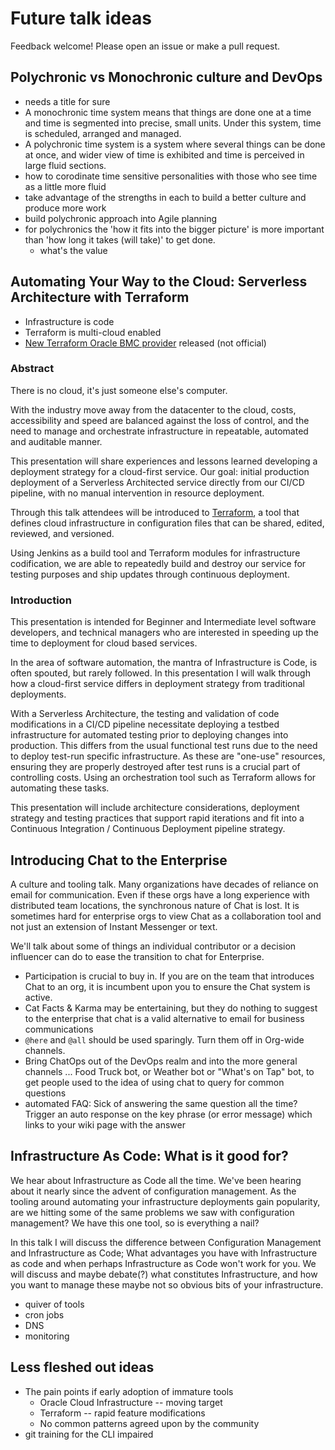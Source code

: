 # Future talk ideas

Feedback welcome! Please open an issue or make a pull request.

## Polychronic vs Monochronic culture and DevOps
* needs a title for sure
* A monochronic time system means that things are done one at a time and time is segmented into precise, small units. Under this system, time is scheduled, arranged and managed.
* A polychronic time system is a system where several things can be done at once, and wider view of time is exhibited and time is perceived in large fluid sections.
* how to corodinate time sensitive personalities with those who see time as a little more fluid
* take advantage of the strengths in each to build a better culture and produce more work
* build polychronic approach into Agile planning
* for polychronics the 'how it fits into the bigger picture' is more important than 'how long it takes (will take)' to get done.
	* what's the value

## Automating Your Way to the Cloud: Serverless Architecture with Terraform
* Infrastructure is code
* Terraform is multi-cloud enabled
* [New Terraform Oracle BMC provider](https://blogs.oracle.com/developers/terraform-and-oracle-bare-metal-cloud-services) released (not official)

### Abstract
There is no cloud, it's just someone else's computer.

With the industry move away from the datacenter to the cloud, costs, accessibility and speed are balanced against the loss of control, and the need to manage and orchestrate infrastructure in repeatable, automated and auditable manner.  

This presentation will share experiences and lessons learned developing a deployment strategy for a cloud-first service. Our goal: initial production deployment of a Serverless Architected service directly from our CI/CD pipeline, with no manual intervention in resource deployment. 

Through this talk attendees will be introduced to [Terraform](http://terraform.io), a tool that defines cloud infrastructure in configuration files that can be shared, edited, reviewed, and versioned. 

Using Jenkins as a build tool and Terraform modules for infrastructure codification, we are able to repeatedly build and destroy our service for testing purposes and ship updates through continuous deployment.

### Introduction
This presentation is intended for Beginner and Intermediate level software developers, and technical managers who are interested in speeding up the time to deployment for cloud based services. 

In the area of software automation, the mantra of Infrastructure is Code, is often spouted, but rarely followed. In this presentation I will walk through how a cloud-first service differs in deployment strategy from traditional deployments. 

With a Serverless Architecture, the testing and validation of code modifications in a CI/CD pipeline necessitate deploying a testbed infrastructure for automated testing prior to deploying changes into production. This differs from the usual functional test runs due to the need to deploy test-run specific infrastructure. As these are "one-use" resources, ensuring they are properly destroyed after test runs is a crucial part of controlling costs. Using an orchestration tool such as Terraform allows for automating these tasks. 

This presentation will include architecture considerations, deployment strategy and testing practices that support rapid iterations and fit into a Continuous Integration / Continuous Deployment pipeline strategy.

## Introducing Chat to the Enterprise
A culture and tooling talk. Many organizations have decades of reliance on email for communication. Even if these orgs have a long experience with distributed team locations, the synchronous nature of Chat is lost. It is sometimes hard for enterprise orgs to view Chat as a collaboration tool and not just an extension of Instant Messenger or text. 

We'll talk about some of things an individual contributor or a decision influencer can do to ease the transition to chat for Enterprise.

* Participation is crucial to buy in. If you are on the team that introduces Chat to an org, it is incumbent upon you to ensure the Chat system is active. 
* Cat Facts & Karma may be entertaining, but they do nothing to suggest to the enterprise that chat is a valid alternative to email for business communications
* `@here` and `@all` should be used sparingly. Turn them off in Org-wide channels. 
* Bring ChatOps out of the DevOps realm and into the more general channels  ... Food Truck bot, or Weather bot or "What's on Tap" bot, to get people used to the idea of using chat to query for common questions
* automated FAQ: Sick of answering the same question all the time? Trigger an auto response on the key phrase (or error message) which links to your wiki page with the answer


## Infrastructure As Code: What is it good for?
We hear about Infrastructure as Code all the time. We've been hearing about it nearly since the advent of configuration management. As the tooling around automating your infrastructure deployments gain popularity, are we hitting some of the same problems we saw with configuration management? We have this one tool, so is everything a nail?

In this talk I will discuss the difference between Configuration Management and Infrastructure as Code; What advantages you have with Infrastructure as code and when perhaps Infrastructure as Code won't work for you. We will discuss and maybe debate(?) what constitutes Infrastructure, and how you want to manage these maybe not so obvious bits of your infrastructure.

* quiver of tools
* cron jobs
* DNS
* monitoring


## Less fleshed out ideas

* The pain points if early adoption of immature tools
	* Oracle Cloud Infrastructure -- moving target
	* Terraform -- rapid feature modifications
	* No common patterns agreed upon by the community
* git training for the CLI impaired


